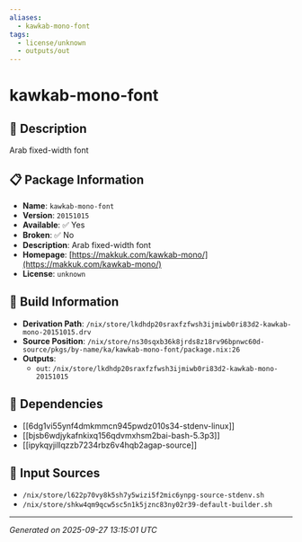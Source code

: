 ```yaml
---
aliases:
  - kawkab-mono-font
tags:
  - license/unknown
  - outputs/out
---
```


# kawkab-mono-font

## 📝 Description

Arab fixed-width font

## 📋 Package Information

- **Name**: `kawkab-mono-font`
- **Version**: `20151015`
- **Available**: ✅ Yes
- **Broken**: ✅ No
- **Description**: Arab fixed-width font
- **Homepage**: [https://makkuk.com/kawkab-mono/](https://makkuk.com/kawkab-mono/)
- **License**: `unknown`

## 🔧 Build Information

- **Derivation Path**: `/nix/store/lkdhdp20sraxfzfwsh3ijmiwb0ri83d2-kawkab-mono-20151015.drv`
- **Source Position**: `/nix/store/ns30sqxb36k8jrds8z18rv96bpnwc60d-source/pkgs/by-name/ka/kawkab-mono-font/package.nix:26`
- **Outputs**:
  - `out`:  `/nix/store/lkdhdp20sraxfzfwsh3ijmiwb0ri83d2-kawkab-mono-20151015`

## 🔗 Dependencies

- [[6dg1vi55ynf4dmkmmcn945pwdz010s34-stdenv-linux]]
- [[bjsb6wdjykafnkixq156qdvmxhsm2bai-bash-5.3p3]]
- [[ipykqyjillqzzb7234rbz6v4hqb2agap-source]]

## 📁 Input Sources

- `/nix/store/l622p70vy8k5sh7y5wizi5f2mic6ynpg-source-stdenv.sh`
- `/nix/store/shkw4qm9qcw5sc5n1k5jznc83ny02r39-default-builder.sh`

---
*Generated on 2025-09-27 13:15:01 UTC*

